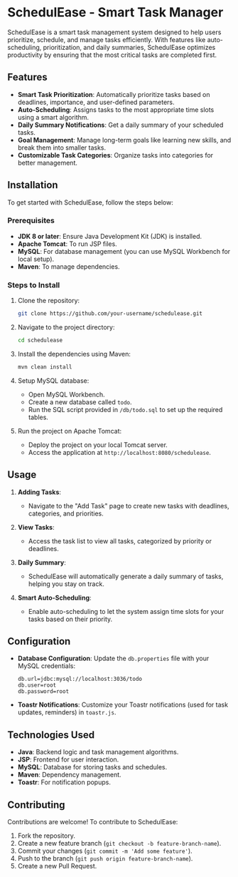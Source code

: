 # SchedulEase - Smart Task Manager

SchedulEase is a smart task management system designed to help users prioritize, schedule, and manage tasks efficiently. With features like auto-scheduling, prioritization, and daily summaries, SchedulEase optimizes productivity by ensuring that the most critical tasks are completed first.

## Features
- **Smart Task Prioritization**: Automatically prioritize tasks based on deadlines, importance, and user-defined parameters.
- **Auto-Scheduling**: Assigns tasks to the most appropriate time slots using a smart algorithm.
- **Daily Summary Notifications**: Get a daily summary of your scheduled tasks.
- **Goal Management**: Manage long-term goals like learning new skills, and break them into smaller tasks.
- **Customizable Task Categories**: Organize tasks into categories for better management.

## Installation

To get started with SchedulEase, follow the steps below:

### Prerequisites
- **JDK 8 or later**: Ensure Java Development Kit (JDK) is installed.
- **Apache Tomcat**: To run JSP files.
- **MySQL**: For database management (you can use MySQL Workbench for local setup).
- **Maven**: To manage dependencies.

### Steps to Install

1. Clone the repository:
   ```bash
   git clone https://github.com/your-username/schedulease.git
   ```

2. Navigate to the project directory:
   ```bash
   cd schedulease
   ```

3. Install the dependencies using Maven:
   ```bash
   mvn clean install
   ```

4. Setup MySQL database:
   - Open MySQL Workbench.
   - Create a new database called `todo`.
   - Run the SQL script provided in `/db/todo.sql` to set up the required tables.

5. Run the project on Apache Tomcat:
   - Deploy the project on your local Tomcat server.
   - Access the application at `http://localhost:8080/schedulease`.

## Usage

1. **Adding Tasks**:
   - Navigate to the "Add Task" page to create new tasks with deadlines, categories, and priorities.

2. **View Tasks**:
   - Access the task list to view all tasks, categorized by priority or deadlines.

3. **Daily Summary**:
   - SchedulEase will automatically generate a daily summary of tasks, helping you stay on track.

4. **Smart Auto-Scheduling**:
   - Enable auto-scheduling to let the system assign time slots for your tasks based on their priority.

## Configuration

- **Database Configuration**: Update the `db.properties` file with your MySQL credentials:
   ```properties
   db.url=jdbc:mysql://localhost:3036/todo
   db.user=root
   db.password=root
   ```

- **Toastr Notifications**: Customize your Toastr notifications (used for task updates, reminders) in `toastr.js`.

## Technologies Used
- **Java**: Backend logic and task management algorithms.
- **JSP**: Frontend for user interaction.
- **MySQL**: Database for storing tasks and schedules.
- **Maven**: Dependency management.
- **Toastr**: For notification popups.
  
## Contributing

Contributions are welcome! To contribute to SchedulEase:
1. Fork the repository.
2. Create a new feature branch (`git checkout -b feature-branch-name`).
3. Commit your changes (`git commit -m 'Add some feature'`).
4. Push to the branch (`git push origin feature-branch-name`).
5. Create a new Pull Request.

